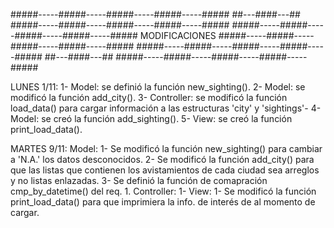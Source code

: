 #####-----#####-----#####-----#####-----#####   ##---####---##   #####-----#####-----#####-----#####-----#####
#####-----#####-----#####-----#####-----#####   MODIFICACIONES   #####-----#####-----#####-----#####-----#####
#####-----#####-----#####-----#####-----#####   ##---####---##   #####-----#####-----#####-----#####-----#####

LUNES 1/11:
 1- Model: se definió la función new_sighting().
 2- Model: se modificó la función add_city().
 3- Controller: se modificó la función load_data() para cargar información a las estructuras 'city' y 'sightings'-
 4- Model: se creó la función add_sighting().
 5- View: se creó la función print_load_data().

MARTES 9/11:
 Model:
  1- Se modificó la función new_sighting() para cambiar a 'N.A.' los datos desconocidos.
  2- Se modificó la función add_city() para que las listas que contienen los avistamientos de cada ciudad sea arreglos y no listas enlazadas.
  3- Se definió la función de comapración cmp_by_datetime() del req. 1.
 Controller:
  1- 
 View:
  1- Se modificó la función print_load_data() para que imprimiera la info. de interés de al momento de cargar.